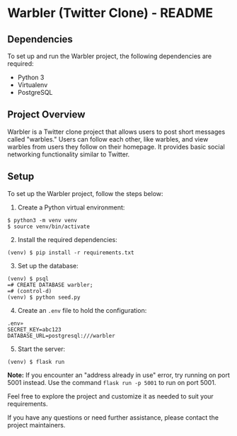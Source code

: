 # Warbler (Twitter Clone) - README

## Dependencies

To set up and run the Warbler project, the following dependencies are required:

- Python 3
- Virtualenv
- PostgreSQL

## Project Overview

Warbler is a Twitter clone project that allows users to post short messages called "warbles." Users can follow each other, like warbles, and view warbles from users they follow on their homepage. It provides basic social networking functionality similar to Twitter.

## Setup

To set up the Warbler project, follow the steps below:

1. Create a Python virtual environment:
```
$ python3 -m venv venv
$ source venv/bin/activate
```

2. Install the required dependencies:
```
(venv) $ pip install -r requirements.txt
```

3. Set up the database:
```
(venv) $ psql
=# CREATE DATABASE warbler;
=# (control-d)
(venv) $ python seed.py
```

4. Create an `.env` file to hold the configuration:
```
.env»
SECRET_KEY=abc123
DATABASE_URL=postgresql:///warbler
```

5. Start the server:
```
(venv) $ flask run
```
**Note:** If you encounter an "address already in use" error, try running on port 5001 instead. Use the command `flask run -p 5001` to run on port 5001.

Feel free to explore the project and customize it as needed to suit your requirements.

If you have any questions or need further assistance, please contact the project maintainers.

